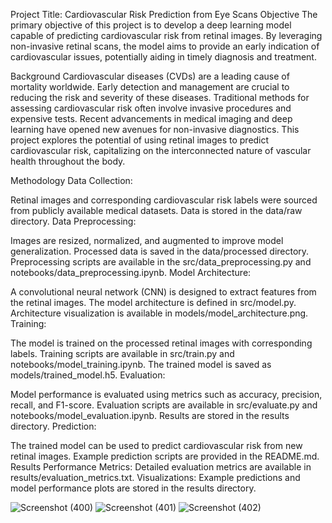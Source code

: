 Project Title: Cardiovascular Risk Prediction from Eye Scans
Objective
The primary objective of this project is to develop a deep learning model capable of predicting cardiovascular risk from retinal images. By leveraging non-invasive retinal scans, the model aims to provide an early indication of cardiovascular issues, potentially aiding in timely diagnosis and treatment.

Background
Cardiovascular diseases (CVDs) are a leading cause of mortality worldwide. Early detection and management are crucial to reducing the risk and severity of these diseases. Traditional methods for assessing cardiovascular risk often involve invasive procedures and expensive tests. Recent advancements in medical imaging and deep learning have opened new avenues for non-invasive diagnostics. This project explores the potential of using retinal images to predict cardiovascular risk, capitalizing on the interconnected nature of vascular health throughout the body.

Methodology
Data Collection:

Retinal images and corresponding cardiovascular risk labels were sourced from publicly available medical datasets.
Data is stored in the data/raw directory.
Data Preprocessing:

Images are resized, normalized, and augmented to improve model generalization.
Processed data is saved in the data/processed directory.
Preprocessing scripts are available in the src/data_preprocessing.py and notebooks/data_preprocessing.ipynb.
Model Architecture:

A convolutional neural network (CNN) is designed to extract features from the retinal images.
The model architecture is defined in src/model.py.
Architecture visualization is available in models/model_architecture.png.
Training:

The model is trained on the processed retinal images with corresponding labels.
Training scripts are available in src/train.py and notebooks/model_training.ipynb.
The trained model is saved as models/trained_model.h5.
Evaluation:

Model performance is evaluated using metrics such as accuracy, precision, recall, and F1-score.
Evaluation scripts are available in src/evaluate.py and notebooks/model_evaluation.ipynb.
Results are stored in the results directory.
Prediction:

The trained model can be used to predict cardiovascular risk from new retinal images.
Example prediction scripts are provided in the README.md.
Results
Performance Metrics: Detailed evaluation metrics are available in results/evaluation_metrics.txt.
Visualizations: Example predictions and model performance plots are stored in the results directory.

![Screenshot (400)](https://github.com/Santhosh-RP/Cardiovascular-risks-from-an-eye-scan/assets/109569208/b3c26217-df2f-4659-a296-a5ab86a94375)
![Screenshot (401)](https://github.com/Santhosh-RP/Cardiovascular-risks-from-an-eye-scan/assets/109569208/6c1cda12-bae2-43f5-aaa7-cf549a01bb40)
![Screenshot (402)](https://github.com/Santhosh-RP/Cardiovascular-risks-from-an-eye-scan/assets/109569208/8c573a8e-395c-43f1-b55a-5ad37c990912)




